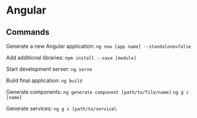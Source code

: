 # Angular
## Commands

Generate a new Angular application:
`ng new [app name] --standalone=false`

Add additional libraries:
`npm install --save [module]`

Start development server:
`ng serve`

Build final application: 
`ng build`

Generate components:
`ng generate component [path/to/file/name]`
`ng g c [name]`

Generate services:
`ng g s [path/to/service\`
<!--stackedit_data:
eyJoaXN0b3J5IjpbLTExNzgxNTMwNjRdfQ==
-->